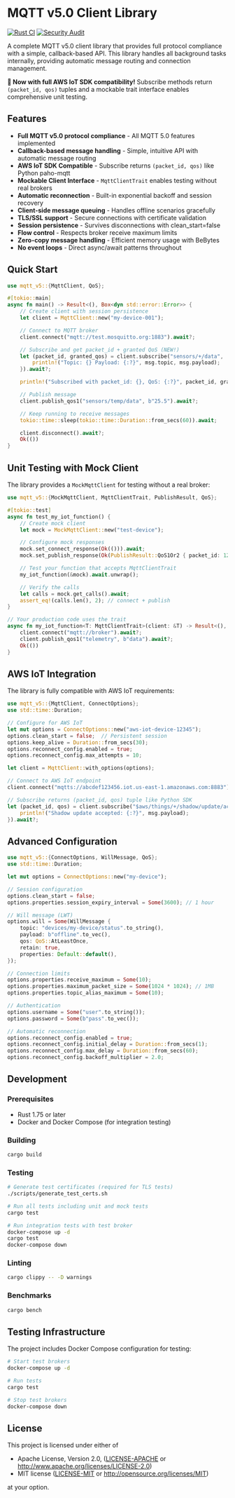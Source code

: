 # MQTT v5.0 Client Library

[![Rust CI](https://github.com/fabriciobracht/mqtt-lib/workflows/Rust%20CI/badge.svg)](https://github.com/fabriciobracht/mqtt-lib/actions)
[![Security Audit](https://github.com/fabriciobracht/mqtt-lib/workflows/Security%20Audit/badge.svg)](https://github.com/fabriciobracht/mqtt-lib/actions)

A complete MQTT v5.0 client library that provides full protocol compliance with a simple, callback-based API. This library handles all background tasks internally, providing automatic message routing and connection management.

**🚀 Now with full AWS IoT SDK compatibility!** Subscribe methods return `(packet_id, qos)` tuples and a mockable trait interface enables comprehensive unit testing.

## Features

- **Full MQTT v5.0 protocol compliance** - All MQTT 5.0 features implemented
- **Callback-based message handling** - Simple, intuitive API with automatic message routing
- **AWS IoT SDK Compatible** - Subscribe returns `(packet_id, qos)` like Python paho-mqtt
- **Mockable Client Interface** - `MqttClientTrait` enables testing without real brokers
- **Automatic reconnection** - Built-in exponential backoff and session recovery
- **Client-side message queuing** - Handles offline scenarios gracefully
- **TLS/SSL support** - Secure connections with certificate validation
- **Session persistence** - Survives disconnections with clean_start=false
- **Flow control** - Respects broker receive maximum limits
- **Zero-copy message handling** - Efficient memory usage with BeBytes
- **No event loops** - Direct async/await patterns throughout

## Quick Start

```rust
use mqtt_v5::{MqttClient, QoS};

#[tokio::main]
async fn main() -> Result<(), Box<dyn std::error::Error>> {
    // Create client with session persistence
    let client = MqttClient::new("my-device-001");

    // Connect to MQTT broker
    client.connect("mqtt://test.mosquitto.org:1883").await?;

    // Subscribe and get packet_id + granted QoS (NEW!)
    let (packet_id, granted_qos) = client.subscribe("sensors/+/data", |msg| {
        println!("Topic: {} Payload: {:?}", msg.topic, msg.payload);
    }).await?;

    println!("Subscribed with packet_id: {}, QoS: {:?}", packet_id, granted_qos);

    // Publish message
    client.publish_qos1("sensors/temp/data", b"25.5").await?;

    // Keep running to receive messages
    tokio::time::sleep(tokio::time::Duration::from_secs(60)).await;

    client.disconnect().await?;
    Ok(())
}
```

## Unit Testing with Mock Client

The library provides a `MockMqttClient` for testing without a real broker:

```rust
use mqtt_v5::{MockMqttClient, MqttClientTrait, PublishResult, QoS};

#[tokio::test]
async fn test_my_iot_function() {
    // Create mock client
    let mock = MockMqttClient::new("test-device");

    // Configure mock responses
    mock.set_connect_response(Ok(())).await;
    mock.set_publish_response(Ok(PublishResult::QoS1Or2 { packet_id: 123 })).await;

    // Test your function that accepts MqttClientTrait
    my_iot_function(&mock).await.unwrap();

    // Verify the calls
    let calls = mock.get_calls().await;
    assert_eq!(calls.len(), 2); // connect + publish
}

// Your production code uses the trait
async fn my_iot_function<T: MqttClientTrait>(client: &T) -> Result<(), Box<dyn std::error::Error>> {
    client.connect("mqtt://broker").await?;
    client.publish_qos1("telemetry", b"data").await?;
    Ok(())
}
```

## AWS IoT Integration

The library is fully compatible with AWS IoT requirements:

```rust
use mqtt_v5::{MqttClient, ConnectOptions};
use std::time::Duration;

// Configure for AWS IoT
let mut options = ConnectOptions::new("aws-iot-device-12345");
options.clean_start = false;  // Persistent session
options.keep_alive = Duration::from_secs(30);
options.reconnect_config.enabled = true;
options.reconnect_config.max_attempts = 10;

let client = MqttClient::with_options(options);

// Connect to AWS IoT endpoint
client.connect("mqtts://abcdef123456.iot.us-east-1.amazonaws.com:8883").await?;

// Subscribe returns (packet_id, qos) tuple like Python SDK
let (packet_id, qos) = client.subscribe("$aws/things/+/shadow/update/accepted", |msg| {
    println!("Shadow update accepted: {:?}", msg.payload);
}).await?;
```

## Advanced Configuration

```rust
use mqtt_v5::{ConnectOptions, WillMessage, QoS};
use std::time::Duration;

let mut options = ConnectOptions::new("my-device");

// Session configuration
options.clean_start = false;
options.properties.session_expiry_interval = Some(3600); // 1 hour

// Will message (LWT)
options.will = Some(WillMessage {
    topic: "devices/my-device/status".to_string(),
    payload: b"offline".to_vec(),
    qos: QoS::AtLeastOnce,
    retain: true,
    properties: Default::default(),
});

// Connection limits
options.properties.receive_maximum = Some(10);
options.properties.maximum_packet_size = Some(1024 * 1024); // 1MB
options.properties.topic_alias_maximum = Some(10);

// Authentication
options.username = Some("user".to_string());
options.password = Some(b"pass".to_vec());

// Automatic reconnection
options.reconnect_config.enabled = true;
options.reconnect_config.initial_delay = Duration::from_secs(1);
options.reconnect_config.max_delay = Duration::from_secs(60);
options.reconnect_config.backoff_multiplier = 2.0;
```

## Development

### Prerequisites

- Rust 1.75 or later
- Docker and Docker Compose (for integration testing)

### Building

```bash
cargo build
```

### Testing

```bash
# Generate test certificates (required for TLS tests)
./scripts/generate_test_certs.sh

# Run all tests including unit and mock tests
cargo test

# Run integration tests with test broker
docker-compose up -d
cargo test
docker-compose down
```

### Linting

```bash
cargo clippy -- -D warnings
```

### Benchmarks

```bash
cargo bench
```

## Testing Infrastructure

The project includes Docker Compose configuration for testing:

```bash
# Start test brokers
docker-compose up -d

# Run tests
cargo test

# Stop test brokers
docker-compose down
```

## License

This project is licensed under either of

- Apache License, Version 2.0, ([LICENSE-APACHE](LICENSE-APACHE) or http://www.apache.org/licenses/LICENSE-2.0)
- MIT license ([LICENSE-MIT](LICENSE-MIT) or http://opensource.org/licenses/MIT)

at your option.
